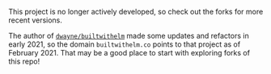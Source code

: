 This project is no longer actively developed, so check out the forks for more recent versions.

The author of [`dwayne/builtwithelm`](https://github.com/dwayne/builtwithelm) made some updates and refactors in early 2021, so the domain `builtwithelm.co` points to that project as of February 2021. That may be a good place to start with exploring forks of this repo!
